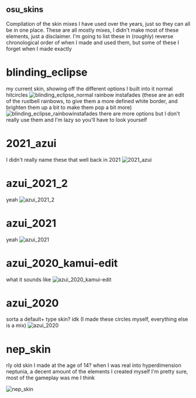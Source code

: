 ## osu_skins
Compilation of the skin mixes I have used over the years, just so they can all be in one place. These are all mostly mixes, I didn't make most of these elements, just a disclaimer. I'm going to list these in (roughly) reverse chronological order of when I made and used them, but some of these I forget when I made exactly

# blinding_eclipse
my current skin, showing off the different options I built into it 
normal hitcircles
![blinding_eclipse_normal](https://osu.ppy.sh/ss/17941970/c0b6)
rainbow instafades (these are an edit of the rustbell rainbows, to give them a more defined white border, and brighten them up a bit to make them pop a bit more) 
![blinding_eclipse_rainbowinstafades](https://osu.ppy.sh/ss/17941971/1173)
there are more options but I don't really use them and I'm lazy so you'll have to look yourself

# 2021_azui
I didn't really name these that well back in 2021 
![2021_azui](https://osu.ppy.sh/ss/17941960/abef)

# azui_2021_2
yeah 
![azui_2021_2](https://osu.ppy.sh/ss/17941954/1edd)


# azui_2021 
yeah
![azui_2021](https://osu.ppy.sh/ss/17941944/8087)

# azui_2020_kamui-edit
what it sounds like 
![azui_2020_kamui-edit](https://osu.ppy.sh/ss/17941947/889b)

# azui_2020
sorta a default+ type skin? idk (I made these circles myself, everything else is a mix)
![azui_2020](https://osu.ppy.sh/ss/17941937/f26a)

# nep_skin
rly old skin I made at the age of 14? when I was real into hyperdimension neptunia, a decent amount of the elements I created myself I'm pretty sure, most of the gameplay was me I think

![nep_skin](https://osu.ppy.sh/ss/17941931/7022)


